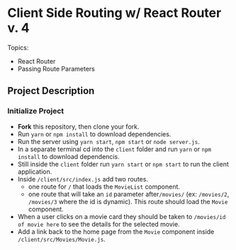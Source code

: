 # Client Side Routing w/ React Router v. 4

Topics:

* React Router
* Passing Route Parameters

## Project Description

### Initialize Project

* **Fork** this repository, then clone your fork.
* Run `yarn` or `npm install` to download dependencies.
* Run the server using `yarn start`, `npm start` or `node server.js`.
* In a separate terminal cd into the `client` folder and run `yarn` or `npm install` to download dependencis.
* Still inside the `client` folder run `yarn start` or `npm start` to run the client application.
* Inside `/client/src/index.js` add two routes.
  * one route for `/` that loads the `MovieList` component.
  * one route that will take an `id` parameter after`/movies/` (ex: `/movies/2`, `/movies/3` where the id is dynamic). This route should load the `Movie` component.
* When a user clicks on a movie card they should be taken to `/movies/id of movie here` to see the details for the selected movie.
* Add a link back to the home page from the `Movie` component inside `/client/src/Movies/Movie.js`.
